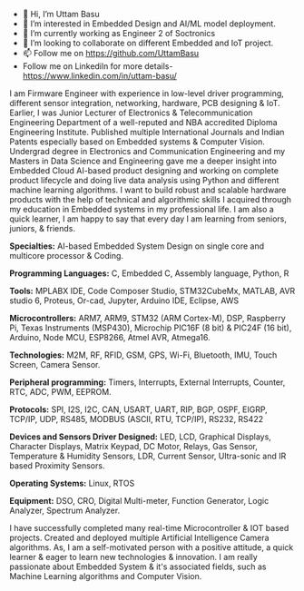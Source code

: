- 👋 Hi, I’m  Uttam Basu
- 👀 I’m interested in Embedded Design and AI/ML model deployment.
- 🌱 I’m currently working as Engineer 2 of Soctronics
- 💞️ I’m looking to collaborate on different Embedded and IoT project.
- 📫 Follow me on https://github.com/UttamBasu
- Follow me on Linkediln for more details- https://www.linkedin.com/in/uttam-basu/

I am Firmware Engineer with experience in low-level driver programming, different sensor integration, networking, hardware, PCB designing & IoT. Earlier, I was Junior Lecturer of Electronics & Telecommunication Engineering Department of a well-reputed and NBA accredited Diploma Engineering Institute. Published multiple International Journals and Indian Patents especially based on Embedded systems & Computer Vision. Undergrad degree in Electronics and Communication Engineering and my Masters in Data Science and Engineering gave me a deeper insight into Embedded Cloud AI-based product designing and working on complete product lifecycle and doing live data analysis using Python and different machine learning algorithms. I want to build robust and scalable hardware products with the help of technical and algorithmic skills I acquired through my education in Embedded systems in my professional life. I am also a quick learner, I am happy to say that every day I am learning from seniors, juniors, & friends.

**Specialties:** AI-based Embedded System Design on single core and multicore processor & Coding.

**Programming Languages:** C, Embedded C, Assembly language, Python, R

**Tools:** MPLABX IDE, Code Composer Studio, STM32CubeMx, MATLAB, AVR studio 6, Proteus, Or-cad, Jupyter, Arduino IDE, Eclipse, AWS

**Microcontrollers:** ARM7, ARM9, STM32 (ARM Cortex-M), DSP, Raspberry Pi, Texas Instruments (MSP430), Microchip PIC16F (8 bit) & PIC24F (16 bit), Arduino, Node MCU, ESP8266, Atmel AVR, Atmega16.

**Technologies:** M2M, RF, RFID, GSM, GPS, Wi-Fi, Bluetooth, IMU, Touch Screen, Camera Sensor.

**Peripheral programming:** Timers, Interrupts, External Interrupts, Counter, RTC, ADC, PWM, EEPROM.

**Protocols:** SPI, I2S, I2C, CAN, USART, UART, RIP, BGP, OSPF, EIGRP, TCP/IP, UDP, RS485, MODBUS (ASCII, RTU, TCP/IP), RS232, RS422

**Devices and Sensors Driver Designed:** LED, LCD, Graphical Displays, Character Displays, Matrix Keypad, DC Motor, Relays, Gas Sensor, Temperature & Humidity Sensors, LDR, Current Sensor, Ultra-sonic and IR based Proximity Sensors. 

**Operating Systems:** Linux, RTOS

**Equipment:** DSO, CRO, Digital Multi-meter, Function Generator, Logic Analyzer, Spectrum Analyzer.


I have successfully completed many real-time Microcontroller & IOT based projects. 
Created and deployed multiple Artificial Intelligence Camera algorithms.
As, I am a self-motivated person with a positive attitude, a quick learner & eager to learn new technologies & innovation.
I am really passionate about Embedded System & it's associated fields, such as Machine Learning algorithms and Computer Vision.
